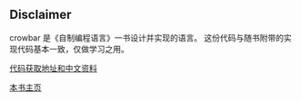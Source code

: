 ## Disclaimer

crowbar 是《自制编程语言》一书设计并实现的语言。
这份代码与随书附带的实现代码基本一致，仅做学习之用。

[代码获取地址和中文资料](http://avnpc.com/pages/devlang)

[本书主页](http://kmaebashi.com/programmer/devlang/book/)

